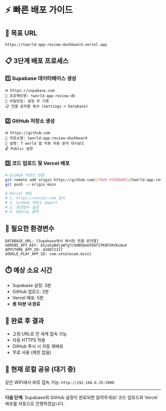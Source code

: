 # ⚡ 빠른 배포 가이드

## 🎯 목표 URL
`https://tworld-app-review-dashboard.vercel.app`

## 📋 3단계 배포 프로세스

### 1️⃣ Supabase 데이터베이스 생성
```
🌐 https://supabase.com
📝 프로젝트명: tworld-app-review-db
🔑 비밀번호: 설정 후 기록
📋 연결 문자열 복사 (Settings > Database)
```

### 2️⃣ GitHub 저장소 생성
```
🌐 https://github.com
📝 저장소명: tworld-app-review-dashboard
📄 설명: T world 앱 리뷰 자동 분석 대시보드
🔓 Public 설정
```

### 3️⃣ 코드 업로드 및 Vercel 배포
```bash
# GitHub 저장소 연결
git remote add origin https://github.com/[YOUR-USERNAME]/tworld-app-review-dashboard.git
git push -u origin main

# Vercel 배포
# 1. https://vercel.com 접속
# 2. GitHub 저장소 import
# 3. 환경변수 설정
# 4. Deploy 클릭
```

## 🔑 필요한 환경변수
```
DATABASE_URL: [Supabase에서 복사한 연결 문자열]
GEMINI_API_KEY: AIzaSyBdjyWfg7c5HN5QomTEHfIfK8FUXVKsAu4
APPSTORE_APP_ID: 428872117
GOOGLE_PLAY_APP_ID: com.sktelecom.minit
```

## ⏱️ 예상 소요 시간
- Supabase 설정: 3분
- GitHub 업로드: 2분  
- Vercel 배포: 5분
- **총 10분 내 완료**

## 🎉 완료 후 결과
- 고정 URL로 전 세계 접속 가능
- 자동 HTTPS 적용
- GitHub 푸시 시 자동 재배포
- 무료 사용 (제한 없음)

## 📱 현재 로컬 공유 (대기 중)
같은 WiFi에서 바로 접속 가능:
`http://192.168.0.35:3000`

---

**다음 단계:** Supabase와 GitHub 설정이 완료되면 알려주세요!
코드 업로드와 Vercel 배포를 자동으로 진행하겠습니다.
